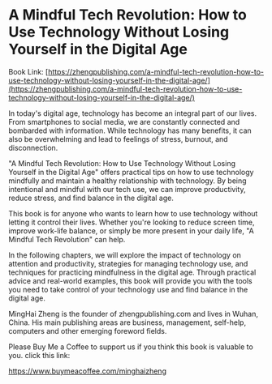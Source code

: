 # A Mindful Tech Revolution: How to Use Technology Without Losing Yourself in the Digital Age

Book Link: [https://zhengpublishing.com/a-mindful-tech-revolution-how-to-use-technology-without-losing-yourself-in-the-digital-age/](https://zhengpublishing.com/a-mindful-tech-revolution-how-to-use-technology-without-losing-yourself-in-the-digital-age/)

In today's digital age, technology has become an integral part of our lives. From smartphones to social media, we are constantly connected and bombarded with information. While technology has many benefits, it can also be overwhelming and lead to feelings of stress, burnout, and disconnection.

"A Mindful Tech Revolution: How to Use Technology Without Losing Yourself in the Digital Age" offers practical tips on how to use technology mindfully and maintain a healthy relationship with technology. By being intentional and mindful with our tech use, we can improve productivity, reduce stress, and find balance in the digital age.

This book is for anyone who wants to learn how to use technology without letting it control their lives. Whether you're looking to reduce screen time, improve work-life balance, or simply be more present in your daily life, "A Mindful Tech Revolution" can help.

In the following chapters, we will explore the impact of technology on attention and productivity, strategies for managing technology use, and techniques for practicing mindfulness in the digital age. Through practical advice and real-world examples, this book will provide you with the tools you need to take control of your technology use and find balance in the digital age.

MingHai Zheng is the founder of zhengpublishing.com and lives in Wuhan, China. His main publishing areas are business, management, self-help, computers and other emerging foreword fields.

Please Buy Me a Coffee to support us if you think this book is valuable to you. click this link:

https://www.buymeacoffee.com/minghaizheng
